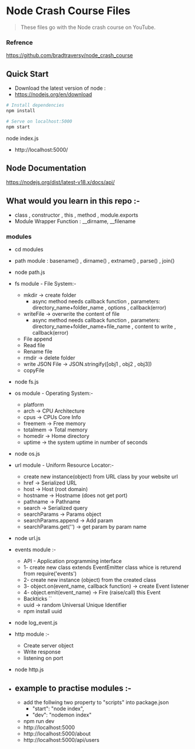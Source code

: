 # Node Crash Course Files

> These files go with the Node crash course on YouTube.
### Refrence 
 https://github.com/bradtraversy/node_crash_course

## Quick Start

- Download the latest version of node :
- https://nodejs.org/en/download

```bash
# Install dependencies
npm install

# Serve on localhost:5000
npm start
```
node index.js 
- http://localhost:5000/

## Node Documentation 
 https://nodejs.org/dist/latest-v18.x/docs/api/

## What would you learn in this repo :-
- class , constructor , this , method , module.exports 
- Module Wrapper Function : __dirname, __filename
### modules
- cd modules
- path module : basename() , dirname() , extname() , parse() , join()
- node path.js
- fs module - File System:- 
    - mkdir -> create folder
        - async method needs callback function , parameters: directory_name+folder_name , options , callback(error)
    - writeFile -> overwrite the content of file
        - async method needs callback function , parameters: directory_name+folder_name+file_name , content to write , callback(error)
    - File append
    - Read file
    - Rename file
    - rmdir  -> delete folder
    - write JSON File -> JSON.stringify([obj1 , obj2 , obj3])
    - copyFile
- node fs.js
- os module - Operating System:-
    - platform
    - arch          -> CPU Architecture
    - cpus          -> CPUs Core Info
    - freemem       -> Free memory
    - totalmem      -> Total memory
    - homedir       -> Home directory
    - uptime        -> the system uptime in number of seconds
- node os.js
- url module - Uniform Resource Locator:-
    - create new instance(object) from URL class by your website url
    - href          -> Serialized URL
    - host          -> Host (root domain)
    - hostname      -> Hostname (does not get port)
    - pathname      -> Pathname
    - search        -> Serialized query
    - searchParams  -> Params object
    - searchParams.append    -> Add param 
    - searchParams.get('')   -> get param by param name
- node url.js
- events module  :-
    - API - Application programming interface
    - 1- create new class extends EventEmitter class whice is returend from require('events')
    - 2- create new instance (object) from the created class
    - 3- object.on(event_name, callback function)   -> create Event listener
    - 4- object.emit(event_name)    -> Fire (raise/call) this Event 
    - Backticks ``
    - uuid    -> random Universal Unique Identifier
    - npm install uuid 
- node log_event.js
- http module  :-
    - Create server object
    - Write response
    - listening on port 
- node http.js

- ## example to practise modules :-
    - add the follwing two property to "scripts" into package.json
        - "start": "node index",
        - "dev": "nodemon index"
    - npm run dev
    - http://localhost:5000
    - http://localhost:5000/about
    - http://localhost:5000/api/users